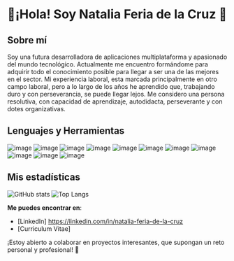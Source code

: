  # 👋¡Hola! Soy Natalia Feria de la Cruz 👋

## Sobre mí
Soy una futura desarrolladora de aplicaciones multiplataforma y apasionado del mundo tecnológico. Actualmente me encuentro formándome para adquirir todo el conocimiento posible para llegar a ser una de las mejores en el sector. Mi experiencia laboral, esta marcada principalmente en otro campo laboral, pero a lo largo de los años he aprendido que, trabajando duro y con perseverancia, se puede llegar lejos. Me considero una persona resolutiva, con capacidad de aprendizaje, autodidacta, perseverante y con dotes organizativas.

## Lenguajes y Herramientas
![image](https://github.com/user-attachments/assets/2cbedaed-d6fc-476a-8ac9-cd9eaadda1ca) ![image](https://github.com/user-attachments/assets/8ead8d95-b712-41d0-85e2-3a7b1138504c) ![image](https://github.com/user-attachments/assets/940d3236-be54-4686-801d-ef30e59d93fc) ![image](https://github.com/user-attachments/assets/a021a3d8-2568-4abb-8abc-f9476695cbbb)
 ![image](https://github.com/user-attachments/assets/e1b6c2de-716e-4665-bd3f-f50f199c0ddd) ![image](https://github.com/user-attachments/assets/bc5dcc2a-447a-4e63-9495-7112d8942037)
 ![image](https://github.com/user-attachments/assets/f5b34136-7195-4f80-912e-05a25e427a5d) ![image](https://github.com/user-attachments/assets/f0486a32-78dc-4381-8ff8-ce4cf9010c77) ![image](https://github.com/user-attachments/assets/3ed4171e-b8c0-40bc-844e-ce814ff354a0) ![image](https://github.com/user-attachments/assets/45df7216-a256-4b76-b6e0-fe8161c080d2) ![image](https://github.com/user-attachments/assets/a1baf771-139c-4580-a0c8-fd8376dc6c18)


## Mis estadísticas
![GitHub stats](https://github-readme-stats.vercel.app/api?username=nattfer&show_icons=true&hide_title=true&hide=prs&count_private=true&theme=radical)
![Top Langs](https://github-readme-stats.vercel.app/api/top-langs/?username=nattfer&layout=compact&theme=radical)


 **Me puedes encontrar en**:
- [LinkedIn] https://linkedin.com/in/natalia-feria-de-la-cruz
- [Curriculum Vitae]


¡Estoy abierto a colaborar en proyectos interesantes, que supongan un reto personal y profesional! 🚀
